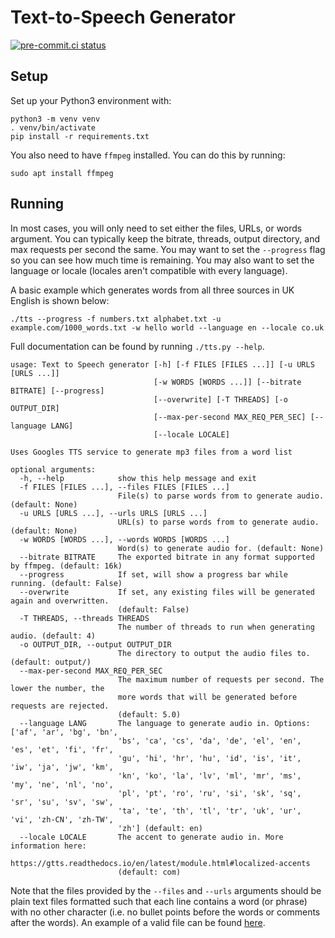 # Text-to-Speech Generator

[![pre-commit.ci status](https://results.pre-commit.ci/badge/github/JolonB/TTS-Generator/main.svg)](https://results.pre-commit.ci/latest/github/JolonB/TTS-Generator/main)

## Setup

Set up your Python3 environment with:

```shell
python3 -m venv venv
. venv/bin/activate
pip install -r requirements.txt
```

You also need to have `ffmpeg` installed.
You can do this by running:

```shell
sudo apt install ffmpeg
```

## Running

In most cases, you will only need to set either the files, URLs, or words argument.
You can typically keep the bitrate, threads, output directory, and max requests per second the same.
You may want to set the `--progress` flag so you can see how much time is remaining.
You may also want to set the language or locale (locales aren't compatible with every language).

A basic example which generates words from all three sources in UK English is shown below:

```shell
./tts --progress -f numbers.txt alphabet.txt -u example.com/1000_words.txt -w hello world --language en --locale co.uk
```

Full documentation can be found by running `./tts.py --help`.

```
usage: Text to Speech generator [-h] [-f FILES [FILES ...]] [-u URLS [URLS ...]]
                                [-w WORDS [WORDS ...]] [--bitrate BITRATE] [--progress]
                                [--overwrite] [-T THREADS] [-o OUTPUT_DIR]
                                [--max-per-second MAX_REQ_PER_SEC] [--language LANG]
                                [--locale LOCALE]

Uses Googles TTS service to generate mp3 files from a word list

optional arguments:
  -h, --help            show this help message and exit
  -f FILES [FILES ...], --files FILES [FILES ...]
                        File(s) to parse words from to generate audio. (default: None)
  -u URLS [URLS ...], --urls URLS [URLS ...]
                        URL(s) to parse words from to generate audio. (default: None)
  -w WORDS [WORDS ...], --words WORDS [WORDS ...]
                        Word(s) to generate audio for. (default: None)
  --bitrate BITRATE     The exported bitrate in any format supported by ffmpeg. (default: 16k)
  --progress            If set, will show a progress bar while running. (default: False)
  --overwrite           If set, any existing files will be generated again and overwritten.
                        (default: False)
  -T THREADS, --threads THREADS
                        The number of threads to run when generating audio. (default: 4)
  -o OUTPUT_DIR, --output OUTPUT_DIR
                        The directory to output the audio files to. (default: output/)
  --max-per-second MAX_REQ_PER_SEC
                        The maximum number of requests per second. The lower the number, the
                        more words that will be generated before requests are rejected.
                        (default: 5.0)
  --language LANG       The language to generate audio in. Options: ['af', 'ar', 'bg', 'bn',
                        'bs', 'ca', 'cs', 'da', 'de', 'el', 'en', 'es', 'et', 'fi', 'fr',
                        'gu', 'hi', 'hr', 'hu', 'id', 'is', 'it', 'iw', 'ja', 'jw', 'km',
                        'kn', 'ko', 'la', 'lv', 'ml', 'mr', 'ms', 'my', 'ne', 'nl', 'no',
                        'pl', 'pt', 'ro', 'ru', 'si', 'sk', 'sq', 'sr', 'su', 'sv', 'sw',
                        'ta', 'te', 'th', 'tl', 'tr', 'uk', 'ur', 'vi', 'zh-CN', 'zh-TW',
                        'zh'] (default: en)
  --locale LOCALE       The accent to generate audio in. More information here:
                        https://gtts.readthedocs.io/en/latest/module.html#localized-accents
                        (default: com)
```

Note that the files provided by the `--files` and `--urls` arguments should be plain text files formatted such that each line contains a word (or phrase) with no other character (i.e. no bullet points before the words or comments after the words).
An example of a valid file can be found [here](https://raw.githubusercontent.com/dolph/dictionary/master/popular.txt).
